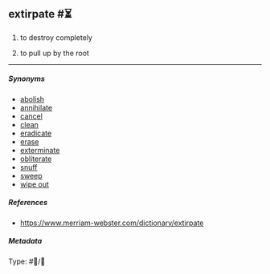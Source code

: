## extirpate  #⏳

1. to destroy completely

1. to pull up by the root

---

##### Synonyms

* [abolish](abolish.md)
* [annihilate](annihilate.md)
* [cancel](cancel.md)
* [clean](clean.md)
* [eradicate](eradicate.md)
* [erase](erase.md)
* [exterminate](exterminate.md)
* [obliterate](obliterate.md)
* [snuff](snuff.md)
* [sweep](sweep.md)
* [wipe out](wipe%20out.md)

##### References

* https://www.merriam-webster.com/dictionary/extirpate

##### Metadata

Type: #💬/💬 

